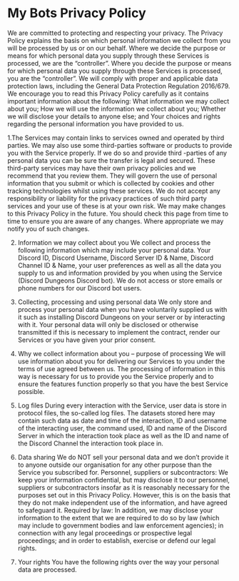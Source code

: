 # My Bots Privacy Policy

We are committed to protecting and respecting your privacy. The Privacy Policy explains the basis on which personal information we collect from you will be processed by us or on our behalf. Where we decide the purpose or means for which personal data you supply through these Services is processed, we are the “controller”. Where you decide the purpose or means for which personal data you supply through these Services is processed, you are the “controller”. We will comply with proper and applicable data protection laws, including the General Data Protection Regulation 2016/679. We encourage you to read this Privacy Policy carefully as it contains important information about the following: What information we may collect about you; How we will use the information we collect about you; Whether we will disclose your details to anyone else; and Your choices and rights regarding the personal information you have provided to us.

1.The Services may contain links to services owned and operated by third parties. We may also use some third-parties software or products to provide you with the Service properly. If we do so and provide third -parties of any personal data you can be sure the transfer is legal and secured. These third-party services may have their own privacy policies and we recommend that you review them. They will govern the use of personal information that you submit or which is collected by cookies and other tracking technologies whilst using these services. We do not accept any responsibility or liability for the privacy practices of such third party services and your use of these is at your own risk. We may make changes to this Privacy Policy in the future. You should check this page from time to time to ensure you are aware of any changes. Where appropriate we may notify you of such changes. 
 
2. Information we may collect about you We collect and process the following information which may include your personal data. Your Discord ID, Discord Username, Discord Server ID & Name, Discord Channel ID & Name, your user preferences as well as all the data you supply to us and information provided by you when using the Service (Discord Dungeons Discord bot). We do not access or store emails or phone numbers for our Discord bot users. 

3. Collecting, processing and using personal data We only store and process your personal data when you have voluntarily supplied us with it such as installing Discord Dungeons on your server or by interacting with it. Your personal data will only be disclosed or otherwise transmitted if this is necessary to implement the contract, render our Services or you have given your prior consent. 

4. Why we collect information about you – purpose of processing We will use information about you for delivering our Services to you under the terms of use agreed between us. The processing of information in this way is necessary for us to provide you the Service properly and to ensure the features function properly so that you have the best Service possible. 

5. Log files During every interaction with the Service, user data is store in protocol files, the so-called log files. The datasets stored here may contain such data as date and time of the interaction, ID and username of the interacting user, the command used, ID and name of the Discord Server in which the interaction took place as well as the ID and name of the Discord Channel the interaction took place in. 

6. Data sharing We do NOT sell your personal data and we don’t provide it to anyone outside our organisation for any other purpose than the Service you subscribed for. Personnel, suppliers or subcontractors: We keep your information confidential, but may disclose it to our personnel, suppliers or subcontractors insofar as it is reasonably necessary for the purposes set out in this Privacy Policy. However, this is on the basis that they do not make independent use of the information, and have agreed to safeguard it. Required by law: In addition, we may disclose your information to the extent that we are required to do so by law (which may include to government bodies and law enforcement agencies); in connection with any legal proceedings or prospective legal proceedings; and in order to establish, exercise or defend our legal rights. 

7. Your rights You have the following rights over the way your personal data are processed.
